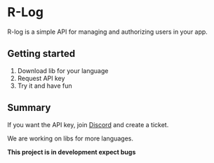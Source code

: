 # R-Log
R-log is a simple API for managing and authorizing users in your app.
## Getting started
1. Download lib for your language
2. Request API key
3. Try it and have fun

## Summary
If you want the API key, join [Discord](https://discord.gg/Kg3CB9yG96) and create a ticket.

We are working on libs for more languages.

**This project is in development expect bugs**
